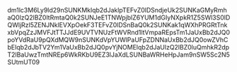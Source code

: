 dm1lc3M6Ly9ld29nSUNKMklqb2dJaklpTEFvZ0lDSndjeUk2SUNKaGMyRmhaQ0lzQ2lBZ0ltRmtaQ0k2SUNJeE1TNWpjblZ6YUM1dGIyNXpkR1Z5SWl3S0lDQWljRzl5ZENJNklEVXpOekF3TEFvZ0lDSnBaQ0k2SUNKak1qWXhPRGRtTnkxbVpqZzJMVFJtTTJJdE9UVTVNUzFtWVRnd1ltVmpaREpsTm1JaUxBb2dJQ0poYVdRaU9pQXdMQW9nSUNKdVpYUWlPaUFpZDNNaUxBb2dJQ0owZVhCbElqb2dJbTV2Ym1VaUxBb2dJQ0pvYjNOMElqb2dJaUlzQ2lBZ0luQmhkR2dpT2lBaUwzTmtNREp6WkRKbU9EZ3lJaXdLSUNBaWRHeHpJam9nSW5Sc2N5SUtmUT09

